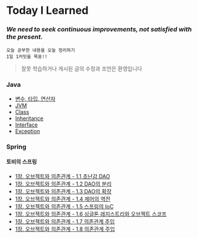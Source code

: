 # Today I Learned
<h3><i>We need to seek continuous improvements, not satisfied with the present.</i></h3>

    오늘 공부한 내용을 오늘 정리하기
    1일 1커밋을 목표!!
    
> 잘못 학습하거나 게시된 글의 수정과 조언은 환영입니다
    
### Java
* [변수, 타입, 연산자](https://github.com/younlll/TIL/blob/main/Java/variable_type_operator.md)
* [JVM](https://github.com/younlll/TIL/blob/main/Java/JVM.md)
* [Class](https://github.com/younlll/TIL/blob/main/Java/Class.md)
* [Inheritance](https://github.com/younlll/TIL/blob/main/Java/Inheritance.md)
* [Interface](https://github.com/younlll/TIL/blob/main/Java/Interface.md)
* [Exception](https://github.com/younlll/TIL/blob/main/Java/Exception.md)


### Spring
####  토비의 스프링
* [1장. 오브젝트와 의존관계 - 1.1 초난감 DAO](https://github.com/younlll/TIL/blob/main/Toby_Spring3.1/Chapter1_Objects_and_Dependencies/1.1_very_annoying_DAO.md)
* [1장. 오브젝트와 의존관계 - 1.2 DAO의 분리](https://github.com/younlll/TIL/blob/main/Toby_Spring3.1/Chapter1_Objects_and_Dependencies/1.2_Separation_of_DAO.md)
* [1장. 오브젝트와 의존관계 - 1.3 DAO의 확장](https://github.com/younlll/TIL/blob/main/Toby_Spring3.1/Chapter1_Objects_and_Dependencies/1.3_Expansion_of_DAO.md)
* [1장. 오브젝트와 의존관계 - 1.4 제어의 역전](https://github.com/younlll/TIL/blob/main/Toby_Spring3.1/Chapter1_Objects_and_Dependencies/1.4_Inversion_of_Control.md)
* [1장. 오브젝트와 의존관계 - 1.5 스프링의 IoC](https://github.com/younlll/TIL/blob/main/Toby_Spring3.1/Chapter1_Objects_and_Dependencies/1.5_IoC_of_Spring.md)
* [1장. 오브젝트와 의존관계 - 1.6 싱글톤 레지스트리와 오브젝트 스코프](https://github.com/younlll/TIL/blob/main/Toby_Spring3.1/Chapter1_Objects_and_Dependencies/1.6_Singleton_registry_and_object_scope.md)
* [1장. 오브젝트와 의존관계 - 1.7 의존관계 주입](https://github.com/younlll/TIL/blob/main/Toby_Spring3.1/Chapter1_Objects_and_Dependencies/1.7_Dependency_Injection.md)
* [1장. 오브젝트와 의존관계 - 1.8 의존관계 주입](https://github.com/younlll/TIL/blob/main/Toby_Spring3.1/Chapter1_Objects_and_Dependencies/1.8_Configuration_using_XML.md)
